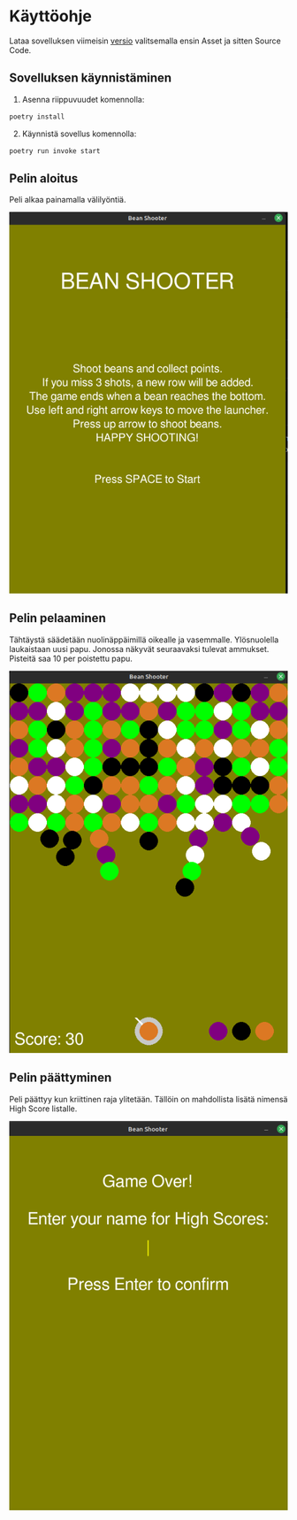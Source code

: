 # Käyttöohje

Lataa sovelluksen viimeisin [versio](https://github.com/L-antti/ot-harjoitustyo/releases) valitsemalla ensin Asset ja sitten Source Code.

## Sovelluksen käynnistäminen

1. Asenna riippuvuudet komennolla:

```bash
poetry install
```

2. Käynnistä sovellus komennolla:

```bash
poetry run invoke start
```

## Pelin aloitus

Peli alkaa painamalla välilyöntiä.

![](kuvat/aloitusruutu.png)

## Pelin pelaaminen

Tähtäystä säädetään nuolinäppäimillä oikealle ja vasemmalle. Ylösnuolella laukaistaan uusi papu. Jonossa näkyvät seuraavaksi tulevat ammukset. 
Pisteitä saa 10 per poistettu papu. 

![](kuvat/pelitila.png)

## Pelin päättyminen

Peli päättyy kun kriittinen raja ylitetään. Tällöin on mahdollista lisätä nimensä High Score listalle.

![](kuvat/nimiruutu.png)
